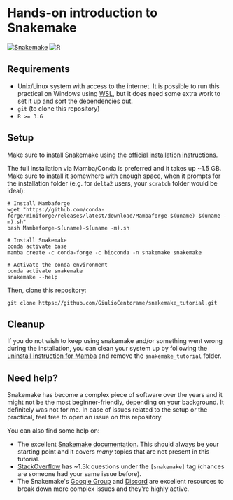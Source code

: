 # Hands-on introduction to Snakemake

[![Snakemake](https://img.shields.io/badge/snakemake-7.9.0-brightgreen.svg?style=flat)](https://snakemake.readthedocs.io) ![R](https://img.shields.io/badge/R-%3E%3D3.6-blue)

## Requirements

- Unix/Linux system with access to the internet. It is possible to run this practical on Windows using [WSL](https://docs.microsoft.com/en-us/windows/wsl/install), but it does need some extra work to set it up and sort the dependencies out.
- `git` (to clone this repository)
- `R >= 3.6`

## Setup

Make sure to install Snakemake using the [official installation instructions](https://snakemake.readthedocs.io/en/stable/getting_started/installation.html). 

The full installation via Mamba/Conda is preferred and it takes up ~1.5 GB. Make sure to install it somewhere with enough space, when it prompts for the installation folder (e.g. for `delta2` users, your `scratch` folder would be ideal):

```
# Install Mambaforge
wget "https://github.com/conda-forge/miniforge/releases/latest/download/Mambaforge-$(uname)-$(uname -m).sh"
bash Mambaforge-$(uname)-$(uname -m).sh

# Install Snakemake
conda activate base
mamba create -c conda-forge -c bioconda -n snakemake snakemake

# Activate the conda environment
conda activate snakemake
snakemake --help
```

Then, clone this repository:
```
git clone https://github.com/GiulioCentorame/snakemake_tutorial.git
```

## Cleanup

If you do not wish to keep using snakemake and/or something went wrong during the installation, you can clean your system up by following the [uninstall instruction for Mamba](https://github.com/conda-forge/miniforge#uninstallation) and remove the `snakemake_tutorial` folder.

## Need help?

Snakemake has become a complex piece of software over the years and it might not be the most beginner-friendly, depending on your background. It definitely was not for me.
In case of issues related to the setup or the practical, feel free to open an issue on this repository.

You can also find some help on:
- The excellent [Snakemake documentation](https://snakemake.readthedocs.io/en/stable/). This should always be your starting point and it covers *many* topics that are not present in this tutorial.
- [StackOverflow](https://stackoverflow.com/questions/tagged/snakemake) has ~1.3k questions under the `[snakemake]` tag (chances are someone had your same issue before).
-  The Snakemake's [Google Group](https://groups.google.com/g/snakemake) and [Discord](https://discord.gg/NUdMtmr) are excellent resources to break down more complex issues and they're highly active.
